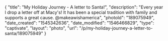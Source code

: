 {
    "title": "My Holiday Journey - A letter to Santa!",
    "description": "Every year I drop a letter off at Macy's!  It has been a special tradition with family and supports a great cause. @makeawishamerica",
    "photoId": "189075949",
    "date_created": "1545342636",
    "date_modified": "1546466829",
    "type": "captivate",
    "layout": "photo",
    "url": "\/p\/my-holiday-journey-a-letter-to-santa\/189075949"
}